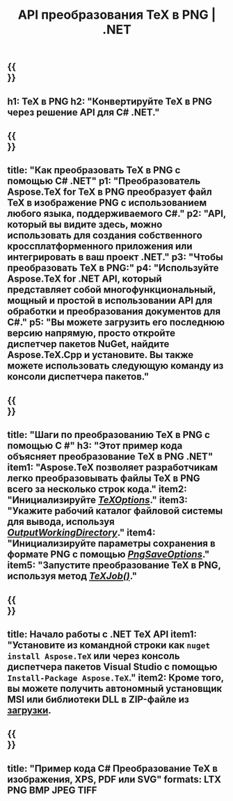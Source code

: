 ﻿---
translation: true
template: /_templates/_conversion-child-net.md
title: API преобразования TeX в PNG | .NET
description: Функциональность преобразования TeX в PNG. Интегрируйте эту локальную библиотеку .NET в свой проект или используйте кроссплатформенные приложения для преобразования TeX в PNG.
keywords: tex to png api net, tex2png интегрировать c#
url: /net/conversion/tex-to-png/
family: tex
platformtag: net
feature: conversion
informat: TEX
outformat: PNG
otherformats: BMP JPEG TIFF PDF SVG XPS
---


{{<section banner>}}
---
h1: TeX в PNG
h2: "Конвертируйте TeX в PNG через решение API для C# .NET."
---

{{<section overview>}}
---
title: "Как преобразовать TeX в PNG с помощью C# .NET"
p1: "Преобразователь Aspose.TeX for TeX в PNG преобразует файл TeX в изображение PNG с использованием любого языка, поддерживаемого C#."
p2: "API, который вы видите здесь, можно использовать для создания собственного кроссплатформенного приложения или интегрировать в ваш проект .NET."
p3: "Чтобы преобразовать TeX в PNG:"
p4: "Используйте Aspose.TeX for .NET API, который представляет собой многофункциональный, мощный и простой в использовании API для обработки и преобразования документов для C#."
p5: "Вы можете загрузить его последнюю версию напрямую, просто откройте диспетчер пакетов NuGet, найдите Aspose.TeX.Cpp и установите. Вы также можете использовать следующую команду из консоли диспетчера пакетов."
---

{{<section feature1>}}
---
title: "Шаги по преобразованию TeX в PNG с помощью C #"
h3: "Этот пример кода объясняет преобразование TeX в PNG .NET"
item1: "Aspose.TeX позволяет разработчикам легко преобразовывать файлы TeX в PNG всего за несколько строк кода."
item2: "Инициализируйте [*TeXOptions*](https://reference.aspose.com/tex/net/aspose.tex/texoptions/)."
item3: "Укажите рабочий каталог файловой системы для вывода, используя [*OutputWorkingDirectory*](https://reference.aspose.com/tex/net/aspose.tex/texoptions/outputworkingdirectory/)."
item4: "Инициализируйте параметры сохранения в формате PNG с помощью [*PngSaveOptions*](https://reference.aspose.com/tex/net/aspose.tex.presentation.image/pngsaveoptions/)."
item5: "Запустите преобразование TeX в PNG, используя метод [*TeXJob()*](https://reference.aspose.com/tex/net/aspose.tex/texjob/)."
---

{{<section feature2>}}
---
title: Начало работы с .NET TeX API
item1: "Установите из командной строки как ```nuget install Aspose.TeX``` или через консоль диспетчера пакетов Visual Studio с помощью ```Install-Package Aspose.TeX```."
item2: Кроме того, вы можете получить автономный установщик MSI или библиотеки DLL в ZIP-файле из [загрузки](https://releases.aspose.com/tex/net).
---

{{<section widget>}}
---
title: "Пример кода C# Преобразование TeX в изображения, XPS, PDF или SVG"
formats: LTX PNG BMP JPEG TIFF
---